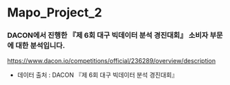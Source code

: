 # Mapo_Project_2

### DACON에서 진행한 『제 6회 대구 빅데이터 분석 경진대회』 소비자 부문에 대한 분석입니다.

https://www.dacon.io/competitions/official/236289/overview/description

- 데이터 출처 : DACON 『제 6회 대구 빅데이터 분석 경진대회』
